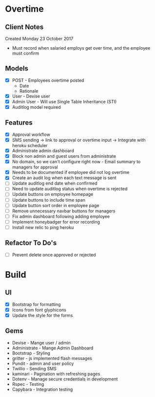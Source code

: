 # Overtime

## Client Notes

Created Monday 23 October 2017

* Must record when salaried employs get over time, and the employee must confirm

## Models

- [x] POST - Employees overtime posted
    * Date
    * Rationale
- [x] User - Devise user
- [x] Admin User - Will use Single Table Inheritance (STI)
- [x] Auditlog model required

## Features
- [x] Approval workflow
- [x] SMS sending -> link to approval or overtime input -> Integrate with heroku scheduler
- [x] Administrate admin dashboard
- [x] Block non admin and guest users from administrate
- [x] No domain, so we can't configure right now - Email summary to managers for approval
- [x] Needs to be documented if employee did not log overtime
- [x] Create an audit log when each text message is sent
- [ ] Update auditlog end date when confirmed
- [ ] Need to update auditlog status when overtime is rejected
- [ ] Update buttons on employee homepage
- [ ] Update buttons to include time span
- [ ] Update button sort order in employee page
- [ ] Remove unnecessary navbar buttons for managers
- [ ] Fix admin dashboard following adding employee
- [ ] Implement honeybadger for error recording
- [ ] Install new relic to ping heroku

## Refactor To Do's
- [ ] Prevent delete once approved or rejected

# Build

## UI

- [x] Bootstrap for formatting
- [x] Icons from font glyphicons
- [x] Update the style for the forms

## Gems

* Devise - Mange user / admin
* Administrate - Mange Admin Dashboard
* Bootstrap - Styling
* gritter - js implemented flash messages
* Pundit - admin and user policy
* Twillio - Sending SMS
* kaminari - Pagination with refreshing pages
* Dotenv - Manage secure credentials in development
* Rspec - Testing
* Capybara - Integration testing


